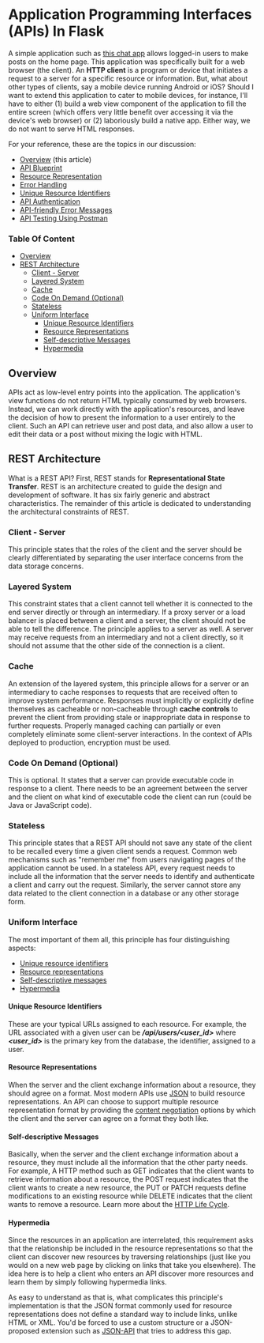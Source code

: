 # Application Programming Interfaces (APIs) In Flask

A simple application such as [this chat app](https://github.com/GitauHarrison/api_in_flask) allows logged-in users to make posts on the home page. This application was specifically built for a web browser (the client). An **HTTP client** is a program or device that initiates a request to a server for a specific resource or information. But, what about other types of clients, say a mobile device running Android or iOS? Should I want to extend this application to cater to mobile devices, for instance, I'll have to either (1) build a web view component of the application to fill the entire screen (which offers very little benefit over accessing it via the device's web browser) or (2) laboriously build a native app. Either way, we do not want to serve HTML responses.

For your reference, these are the topics in our discussion:

- [Overview](00_overview.md) (this article)
- [API Blueprint](01_api_blueprint.md)
- [Resource Representation](02_resource_representation.md)
- [Error Handling](03_error_handling.md)
- [Unique Resource Identifiers](04_unique_resource_identifiers.md)
- [API Authentication](05_api_authentication.md)
- [API-friendly Error Messages](06_api_friendly_error_messages.md)
- [API Testing Using Postman](07_api_testing_postman.md)

### Table Of Content

- [Overview](#overview)
- [REST Architecture](#rest-architecture)
    - [Client - Server](#client---server)
    - [Layered System](#layered-system)
    - [Cache](#cache)
    - [Code On Demand (Optional)](#code-on-demand-optional)
    - [Stateless](#stateless)
    - [Uniform Interface](#uniform-interface)
        - [Unique Resource Identifiers](#unique-resource-indentifiers)
        - [Resource Representations](#resource-representations)
        - [Self-descriptive Messages](#self-descriptive-messages)
        - [Hypermedia](#hypermedia)



## Overview

APIs act as low-level entry points into the application. The application's view functions do not return HTML typically consumed by web browsers. Instead, we can work directly with the application's resources, and leave the decision of how to present the information to a user entirely to the client. Such an API can retrieve user and post data, and also allow a user to edit their data or a post without mixing the logic with HTML.

## REST Architecture

What is a REST API? First, REST stands for **Representational State Transfer**. REST is an architecture created to guide the design and development of software. It has six fairly generic and abstract characteristics. The remainder of this article is dedicated to understanding the architectural constraints of REST.

### Client - Server

This principle states that the roles of the client and the server should be clearly differentiated by separating the user interface concerns from the data storage concerns.


### Layered System

This constraint states that a client cannot tell whether it is connected to the end server directly or through an intermediary. If a proxy server or a load balancer is placed between a client and a server, the client should not be able to tell the difference. The principle applies to a server as well. A server may receive requests from an intermediary and not a client directly, so it should not assume that the other side of the connection is a client.

### Cache

An extension of the layered system, this principle allows for a server or an intermediary to cache responses to requests that are received often to improve system performance. Responses must implicitly or explicitly define themselves as cacheable or non-cacheable through **cache controls** to prevent the client from providing stale or inappropriate data in response to further requests. Properly managed caching can partially or even completely eliminate some client-server interactions. In the context of APIs deployed to production, encryption must be used.

### Code On Demand (Optional)

This is optional. It states that a server can provide executable code in response to a client. There needs to be an agreement between the server and the client on what kind of executable code the client can run (could be Java or JavaScript code).

### Stateless

This principle states that a REST API  should not save any state of the client to be recalled every time a given client sends a request. Common web mechanisms such as "remember me" from users navigating pages of the application cannot be used. In a stateless API, every request needs to include all the information that the server needs to identify and authenticate a client and carry out the request. Similarly, the server cannot store any data related to the client connection in a database or any other storage form.

### Uniform Interface
The most important of them all, this principle has four distinguishing aspects:
- [Unique resource identifiers](#unique-resource-identifiers)
- [Resource representations](#resource-representations)
- [Self-descriptive messages](#self-descriptive-messages)
- [Hypermedia](#hypermedia)

#### Unique Resource Identifiers

These are your typical URLs assigned to each resource. For example, the URL associated with a given user can be **_/api/users/<user_id>_** where **_<user_id>_** is the primary key from the database, the identifier, assigned to a user.


#### Resource Representations

When the server and the client exchange information about a resource, they should agree on a format. Most modern APIs use [JSON](https://en.wikipedia.org/wiki/JSON) to build resource representations. An API can choose to support multiple resource representation format by providing the [content negotiation](https://developer.mozilla.org/en-US/docs/Web/HTTP/Content_negotiation) options by which the client and the server can agree on a format they both like.


#### Self-descriptive Messages

Basically, when the server and the client exchange information about a resource, they must include all the information that the other party needs. For example, A HTTP method such as GET indicates that the client wants to retrieve information about a resource, the POST request indicates that the client wants to create a new resource, the PUT or PATCH requests define modifications to an existing resource while DELETE indicates that the client wants to remove a resource. Learn more about the [HTTP Life Cycle](/http_life_cycle.md).


#### Hypermedia

Since the resources in an application are interrelated, this requirement asks that the relationship be included in the resource representations so that the client can discover new resources by traversing relationships (just like you would on a new web page by clicking on links that take you elsewhere). The idea here is to help a client who enters an API discover more resources and learn them by simply following hypermedia links. 

As easy to understand as that is, what complicates this principle's implementation is that the JSON format commonly used for resource representations does not define a standard way to include links, unlike HTML or XML. You'd be forced to use a custom structure or a JSON-proposed extension such as [JSON-API](https://jsonapi.org/) that tries to address this gap.
